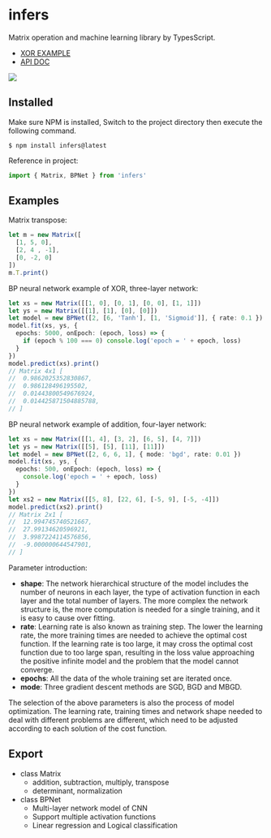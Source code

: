 # infers
Matrix operation and machine learning library by TypesScript.
- [XOR EXAMPLE](https://badgua.gitee.io/infers)
- [API DOC](https://badgua.gitee.io/infers/api/)

![](https://gitee.com/badgua/infers/raw/main/docs/net.png)

## Installed
Make sure NPM is installed, Switch to the project directory then execute the following command.
```shell
$ npm install infers@latest
```
Reference in project:
```ts
import { Matrix, BPNet } from 'infers'
```

## Examples
Matrix transpose: 
```ts
let m = new Matrix([
  [1, 5, 0],
  [2, 4 , -1],
  [0, -2, 0]
])
m.T.print()
```
BP neural network example of XOR, three-layer network: 
```ts
let xs = new Matrix([[1, 0], [0, 1], [0, 0], [1, 1]])
let ys = new Matrix([[1], [1], [0], [0]])
let model = new BPNet([2, [6, 'Tanh'], [1, 'Sigmoid']], { rate: 0.1 })
model.fit(xs, ys, {
  epochs: 5000, onEpoch: (epoch, loss) => {
    if (epoch % 100 === 0) console.log('epoch = ' + epoch, loss)
  }
})
model.predict(xs).print()
// Matrix 4x1 [
//  0.9862025352830867, 
//  0.986128496195502, 
//  0.01443800549676924, 
//  0.014425871504885788, 
// ]
```
BP neural network example of addition, four-layer network: 
```ts
let xs = new Matrix([[1, 4], [3, 2], [6, 5], [4, 7]])
let ys = new Matrix([[5], [5], [11], [11]])
let model = new BPNet([2, 6, 6, 1], { mode: 'bgd', rate: 0.01 })
model.fit(xs, ys, {
  epochs: 500, onEpoch: (epoch, loss) => {
    console.log('epoch = ' + epoch, loss)
  }
})
let xs2 = new Matrix([[5, 8], [22, 6], [-5, 9], [-5, -4]])
model.predict(xs2).print()
// Matrix 2x1 [
//  12.994745740521667, 
//  27.99134620596921, 
//  3.9987224114576856, 
//  -9.000000644547901,
// ]
```
Parameter introduction: 
 - **shape**: The network hierarchical structure of the model includes the number of neurons in each layer, the type of activation function in each layer and the total number of layers. The more complex the network structure is, the more computation is needed for a single training, and it is easy to cause over fitting.
 - **rate**: Learning rate is also known as training step. The lower the learning rate, the more training times are needed to achieve the optimal cost function. If the learning rate is too large, it may cross the optimal cost function due to too large span, resulting in the loss value approaching the positive infinite model and the problem that the model cannot converge.
 - **epochs**: All the data of the whole training set are iterated once.
 - **mode**: Three gradient descent methods are SGD, BGD and MBGD.

The selection of the above parameters is also the process of model optimization. The learning rate, training times and network shape needed to deal with different problems are different, which need to be adjusted according to each solution of the cost function.

## Export
- class Matrix
  - addition, subtraction, multiply, transpose
  - determinant, normalization
- class BPNet
  - Multi-layer network model of CNN
  - Support multiple activation functions
  - Linear regression and Logical classification